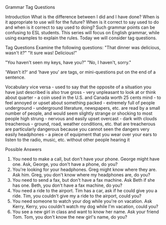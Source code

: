 Grammar
Tag Questions

Introduction
What is the difference between I did and I have done? When is it appropriate to use will for the future? When is it correct to say used to do and when is it correct to say used to doing? Such grammar points can be confusing to ESL students. This series will focus on English grammar, while using examples to explain the rules. Today we will consider tag questions.

Tag Questions
Examine the following questions:
"That dinner was delicious, wasn't it?"
"It sure was! Delicious!"

"You haven't seen my keys, have you?"
"No, I haven't, sorry."

'Wasn't it?' and 'have you' are tags, or mini-questions put on the end of a sentence.

Vocabulary
vice versa - used to say that the opposite of a situation you have just described is also true
gross - very unpleasant to look at or think about
quarter - a coin used in the U.S. and Canada worth 25 cents
mind - to feel annoyed or upset about something
packed - extremely full of people
underground - underground literature, newspapers, etc. are read by a small number of people, and would seem slightly strange or shocking to most people
high strung - nervous and easily upset
overcast - dark with clouds
treacherous - ground, road, weather conditions, etc. that are treacherous are particularly dangerous because you cannot seen the dangers very easily
headphones - a piece of equipment that you wear over your ears to listen to the radio, music, etc. without other people hearing it

Possible Answers
1. You need to make a call, but don't have your phone. George might have one. Ask, George, you don't have a phone, do you?
2. You're looking for your headphones. Greg might know where they are. Ask him. Greg, you don't know where my headphones are, do you?
3. You need to send a fax, but don't have a fax machine. Ask Beth if she has one. Beth, you don't have a fax machine, do you?
4. You need a ride to the airport. Tim has a car, ask if he could give you a ride. Tim, you couldn't give my a ride to the airport, could you?
5. You need someone to watch your dog while you're on vacation. Ask Kerry, Kerry, you couldn't watch my dog while I'm vacation, could you?
6. You see a new girl in class and want to know her name. Ask your friend Tom. Tom, you don't know the new girl's name, do you?




